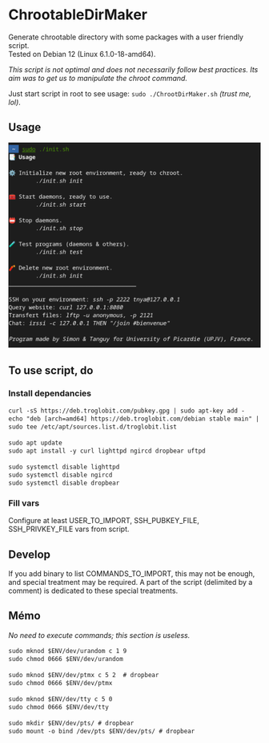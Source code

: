 # ChrootableDirMaker

Generate chrootable directory with some packages with a user friendly script.  
Tested on Debian 12 (Linux 6.1.0-18-amd64).

*This script is not optimal and does not necessarily follow best practices. Its aim was to get us to manipulate the chroot command.*

Just start script in root to see usage: `sudo ./ChrootDirMaker.sh` *(trust me, lol)*.

## Usage

![Script usage](./usage.png)

## To use script, do

### Install dependancies

```shell
curl -sS https://deb.troglobit.com/pubkey.gpg | sudo apt-key add -
echo "deb [arch=amd64] https://deb.troglobit.com/debian stable main" | sudo tee /etc/apt/sources.list.d/troglobit.list

sudo apt update
sudo apt install -y curl lighttpd ngircd dropbear uftpd

sudo systemctl disable lighttpd
sudo systemctl disable ngircd
sudo systemctl disable dropbear
```

### Fill vars

Configure at least USER_TO_IMPORT, SSH_PUBKEY_FILE, SSH_PRIVKEY_FILE vars from script.

## Develop

If you add binary to list COMMANDS_TO_IMPORT, this may not be enough, and special treatment may be required. A part of the script (delimited by a comment) is dedicated to these special treatments.

## Mémo

*No need to execute commands; this section is useless.*

```shell
sudo mknod $ENV/dev/urandom c 1 9
sudo chmod 0666 $ENV/dev/urandom

sudo mknod $ENV/dev/ptmx c 5 2  # dropbear
sudo chmod 0666 $ENV/dev/ptmx

sudo mknod $ENV/dev/tty c 5 0
sudo chmod 0666 $ENV/dev/tty

sudo mkdir $ENV/dev/pts/ # dropbear
sudo mount -o bind /dev/pts $ENV/dev/pts/ # dropbear
```
